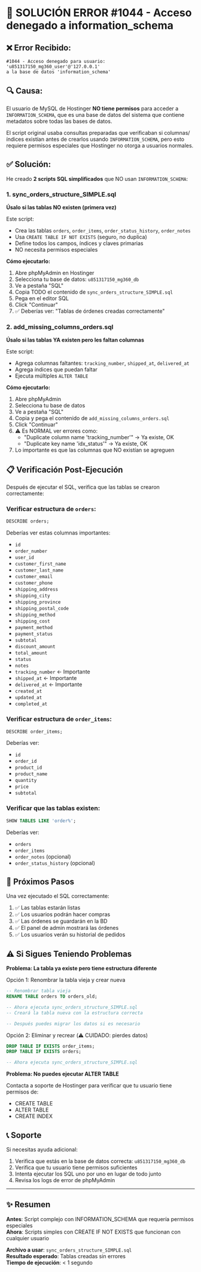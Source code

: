 # 🔧 SOLUCIÓN ERROR #1044 - Acceso denegado a information_schema

## ❌ Error Recibido:
```
#1044 - Acceso denegado para usuario: 'u851317150_mg360_user'@'127.0.0.1' 
a la base de datos 'information_schema'
```

## 🔍 Causa:
El usuario de MySQL de Hostinger **NO tiene permisos** para acceder a `INFORMATION_SCHEMA`, que es una base de datos del sistema que contiene metadatos sobre todas las bases de datos.

El script original usaba consultas preparadas que verificaban si columnas/índices existían antes de crearlos usando `INFORMATION_SCHEMA`, pero esto requiere permisos especiales que Hostinger no otorga a usuarios normales.

## ✅ Solución:

He creado **2 scripts SQL simplificados** que NO usan `INFORMATION_SCHEMA`:

### **1. sync_orders_structure_SIMPLE.sql**
**Úsalo si las tablas NO existen (primera vez)**

Este script:
- Crea las tablas `orders`, `order_items`, `order_status_history`, `order_notes`
- Usa `CREATE TABLE IF NOT EXISTS` (seguro, no duplica)
- Define todos los campos, índices y claves primarias
- NO necesita permisos especiales

**Cómo ejecutarlo:**
1. Abre phpMyAdmin en Hostinger
2. Selecciona tu base de datos: `u851317150_mg360_db`
3. Ve a pestaña "SQL"
4. Copia TODO el contenido de `sync_orders_structure_SIMPLE.sql`
5. Pega en el editor SQL
6. Click "Continuar"
7. ✅ Deberías ver: "Tablas de órdenes creadas correctamente"

### **2. add_missing_columns_orders.sql**
**Úsalo si las tablas YA existen pero les faltan columnas**

Este script:
- Agrega columnas faltantes: `tracking_number`, `shipped_at`, `delivered_at`
- Agrega índices que puedan faltar
- Ejecuta múltiples `ALTER TABLE`

**Cómo ejecutarlo:**
1. Abre phpMyAdmin
2. Selecciona tu base de datos
3. Ve a pestaña "SQL"
4. Copia y pega el contenido de `add_missing_columns_orders.sql`
5. Click "Continuar"
6. ⚠️ Es NORMAL ver errores como:
   - "Duplicate column name 'tracking_number'" → Ya existe, OK
   - "Duplicate key name 'idx_status'" → Ya existe, OK
7. Lo importante es que las columnas que NO existían se agreguen

## 📋 Verificación Post-Ejecución

Después de ejecutar el SQL, verifica que las tablas se crearon correctamente:

### Verificar estructura de `orders`:
```sql
DESCRIBE orders;
```

Deberías ver estas columnas importantes:
- `id`
- `order_number`
- `user_id`
- `customer_first_name`
- `customer_last_name`
- `customer_email`
- `customer_phone`
- `shipping_address`
- `shipping_city`
- `shipping_province`
- `shipping_postal_code`
- `shipping_method`
- `shipping_cost`
- `payment_method`
- `payment_status`
- `subtotal`
- `discount_amount`
- `total_amount`
- `status`
- `notes`
- `tracking_number` ← Importante
- `shipped_at` ← Importante
- `delivered_at` ← Importante
- `created_at`
- `updated_at`
- `completed_at`

### Verificar estructura de `order_items`:
```sql
DESCRIBE order_items;
```

Deberías ver:
- `id`
- `order_id`
- `product_id`
- `product_name`
- `quantity`
- `price`
- `subtotal`

### Verificar que las tablas existen:
```sql
SHOW TABLES LIKE 'order%';
```

Deberías ver:
- `orders`
- `order_items`
- `order_notes` (opcional)
- `order_status_history` (opcional)

## 🎯 Próximos Pasos

Una vez ejecutado el SQL correctamente:

1. ✅ Las tablas estarán listas
2. ✅ Los usuarios podrán hacer compras
3. ✅ Las órdenes se guardarán en la BD
4. ✅ El panel de admin mostrará las órdenes
5. ✅ Los usuarios verán su historial de pedidos

## ⚠️ Si Sigues Teniendo Problemas

**Problema: La tabla ya existe pero tiene estructura diferente**

Opción 1: Renombrar la tabla vieja y crear nueva
```sql
-- Renombrar tabla vieja
RENAME TABLE orders TO orders_old;

-- Ahora ejecuta sync_orders_structure_SIMPLE.sql
-- Creará la tabla nueva con la estructura correcta

-- Después puedes migrar los datos si es necesario
```

Opción 2: Eliminar y recrear (⚠️ CUIDADO: pierdes datos)
```sql
DROP TABLE IF EXISTS order_items;
DROP TABLE IF EXISTS orders;

-- Ahora ejecuta sync_orders_structure_SIMPLE.sql
```

**Problema: No puedes ejecutar ALTER TABLE**

Contacta a soporte de Hostinger para verificar que tu usuario tiene permisos de:
- CREATE TABLE
- ALTER TABLE
- CREATE INDEX

## 📞 Soporte

Si necesitas ayuda adicional:
1. Verifica que estás en la base de datos correcta: `u851317150_mg360_db`
2. Verifica que tu usuario tiene permisos suficientes
3. Intenta ejecutar los SQL uno por uno en lugar de todo junto
4. Revisa los logs de error de phpMyAdmin

---

## ✨ Resumen

**Antes**: Script complejo con INFORMATION_SCHEMA que requería permisos especiales  
**Ahora**: Scripts simples con CREATE IF NOT EXISTS que funcionan con cualquier usuario  

**Archivo a usar**: `sync_orders_structure_SIMPLE.sql`  
**Resultado esperado**: Tablas creadas sin errores  
**Tiempo de ejecución**: < 1 segundo
